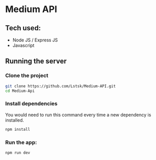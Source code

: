 # Medium API

## Tech used:
- Node JS / Express JS
- Javascript

## Running the server

### Clone the project

```bash
git clone https://github.com/Lstsk/Medium-API.git
cd Medium-Api
```

### Install dependencies

You would need to run this command every time a new dependency is installed.

```bash
npm install
```


### Run the app:

```bash
npm run dev
```
